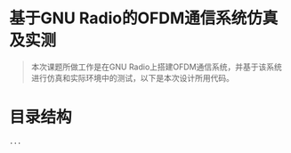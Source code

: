 # 基于GNU Radio的OFDM通信系统仿真及实测

> 本次课题所做工作是在GNU Radio上搭建OFDM通信系统，并基于该系统进行仿真和实际环境中的测试，以下是本次设计所用代码。



# 目录结构

```
...
```



